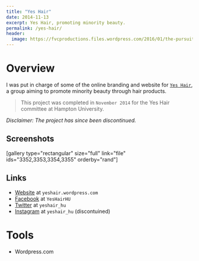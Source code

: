 ```yaml
---
title: "Yes Hair"
date: 2014-11-13
excerpt: Yes Hair, promoting minority beauty.
permalink: /yes-hair/
header:
  image: https://fvcproductions.files.wordpress.com/2016/01/the-pursuit-of-knowledge-14.png
---
```

<h1 id="overview">Overview</h1>
<p class="intro">I was put in charge of some of the online branding and website for <code><a title="Yes Hair" href="https://yeshair.wordpress.com/" target="_blank">Yes Hair</a></code>, a group aiming to promote minority beauty through hair products.</p>
<blockquote><p>This project was completed in <code>November 2014</code> for the Yes Hair committee at Hampton University.</p></blockquote>
<p><em>Disclaimer: The project has since been discontinued.</em></p>
<h2 id="screenshots">Screenshots</h2>
<p>[gallery type="rectangular" size="full" link="file" ids="3352,3353,3354,3355" orderby="rand"]</p>
<h2 id="links">Links</h2>
<ul>
<li><a title="Yes Hair" href="https://yeshair.wordpress.com/" target="_blank">Website</a> at <code>yeshair.wordpress.com</code></li>
<li><a title="Yes Hair - Facebook" href="https://www.facebook.com/YesHairHU/" target="_blank">Facebook</a> at <code>YesHairHU</code></li>
<li><a title="Yes Hair - Twitter" href="https://twitter.com/yeshair_hu" target="_blank">Twitter</a> at <code>yeshair_hu</code></li>
<li><a title="Yes Hair - Instagram" href="https://instagram.com/yeshair_hu/" target="_blank">Instagram</a> at <code>yeshair_hu</code> (discontuined)</li>
</ul>
<h1 id="tools">Tools</h1>
<ul>
<li>Wordpress.com</li>
</ul>
